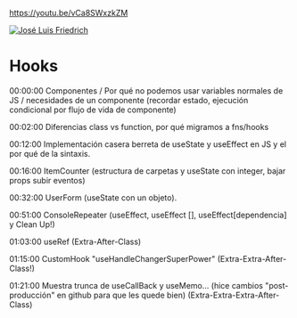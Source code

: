 
https://youtu.be/vCa8SWxzkZM

[![José Luis Friedrich](https://img.youtube.com/vi/vCa8SWxzkZM/0.jpg)](https://youtu.be/vCa8SWxzkZM)

# Hooks

00:00:00 Componentes / Por qué no podemos usar variables normales de JS / necesidades de un componente (recordar estado, ejecución condicional por flujo de vida de componente)

00:02:00 Diferencias class vs function, por qué migramos a fns/hooks

00:12:00 Implementación casera berreta de useState y useEffect en JS y el por qué de la sintaxis.

00:16:00 ItemCounter (estructura de carpetas y useState con integer, bajar props subir eventos)

00:32:00 UserForm (useState con un objeto). 

00:51:00 ConsoleRepeater (useEffect, useEffect [], useEffect[dependencia] y Clean Up!)

01:03:00 useRef (Extra-After-Class)

01:15:00 CustomHook "useHandleChangerSuperPower" (Extra-Extra-After-Class!)

01:21:00 Muestra trunca de useCallBack y useMemo... (hice cambios "post-producción" en github para que les quede bien) (Extra-Extra-Extra-After-Class)
